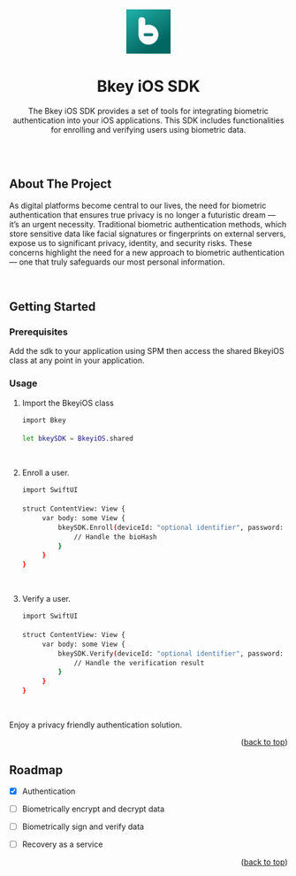 <a id="readme-top"></a>


<!-- PROJECT LOGO -->
<br />
<div align="center">
  <a href="https://github.com/github_username/repo_name">
    <img src="images/logo.png" alt="Logo" width="80" height="80">
  </a>

<h1 align="center">Bkey iOS SDK</h1>

  <p align="center">
    The Bkey iOS SDK provides a set of tools for integrating biometric authentication into your iOS applications. This SDK includes functionalities for enrolling and verifying users using biometric data.
    <br />
    <br />
  </p>
</div>


<br />

<!-- ABOUT THE PROJECT -->
## About The Project

As digital platforms become central to our lives, the need for biometric authentication that ensures true privacy is no longer a futuristic dream — it’s an urgent necessity. Traditional biometric authentication methods, which store sensitive data like facial signatures or fingerprints on external servers, expose us to significant privacy, identity, and security risks. These concerns highlight the need for a new approach to biometric authentication — one that truly safeguards our most personal information.

<br />

<!-- GETTING STARTED -->
## Getting Started

### Prerequisites

Add the sdk to your application using SPM then access the shared BkeyiOS class at any point in your application.

### Usage

1. Import the BkeyiOS class
   ```sh
   import Bkey
   
   let bkeySDK = BkeyiOS.shared
   ```
<br>

2. Enroll a user. 
   ```sh
   import SwiftUI

   struct ContentView: View {
        var body: some View {
            bkeySDK.Enroll(deviceId: "optional identifier", password: "optional password") { bioHash in
                // Handle the bioHash
            }
        }
   }
   ```
<br>

3. Verify a user.
   ```sh
   import SwiftUI

   struct ContentView: View {
        var body: some View {
            bkeySDK.Verify(deviceId: "optional identifier", password: "optional password", bioHash: [/* bioHash data */]) { isSuccess in
                // Handle the verification result
            }
        }
   }
   ```
<br>

Enjoy a privacy friendly authentication solution.


<p align="right">(<a href="#readme-top">back to top</a>)</p>


<!-- ROADMAP -->
## Roadmap

- [X] Authentication 
- [ ] Biometrically encrypt and decrypt data
- [ ] Biometrically sign and verify data
- [ ] Recovery as a service


<p align="right">(<a href="#readme-top">back to top</a>)</p>


